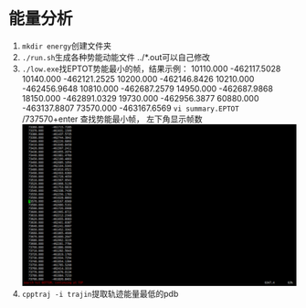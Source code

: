 # 能量分析

 1. `mkdir energy`创建文件夹
 2. `./run.sh`生成各种势能动能文件    ../*.out可以自己修改
 3. `./low.exe`找EPTOT势能最小的帧，结果示例：
10110.000  -462117.5028
10140.000  -462121.2525
10200.000  -462146.8426
10210.000  -462456.9648
10810.000  -462687.2579
14950.000  -462687.9868
18150.000  -462891.0329
19730.000  -462956.3877
60880.000  -463137.8807
73570.000  -463167.6569
`vi summary.EPTOT`     /737570+enter 查找势能最小帧， 左下角显示帧数
![右下角6347即为帧数](/jmc_md/energy/energy_low.png)
 5. `cpptraj -i trajin`提取轨迹能量最低的pdb
